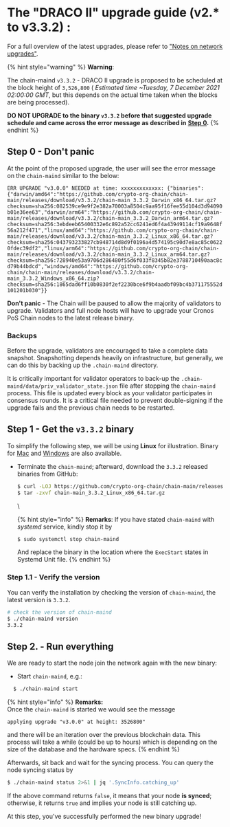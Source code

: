 # The "DRACO II" upgrade guide (v2.\* to v3.3.2) :

For a full overview of the latest upgrades, please refer to ["Notes on network upgrades"](https://crypto.org/docs/getting-started/mainnet.html#step-0-notes-on-network-upgrades).

{% hint style="warning" %}
**Warning**:

The chain-maind `v3.3.2` - DRACO II upgrade is proposed to be scheduled at the block height of `3,526,800` ( _Estimated time \~Tuesday, 7 December 2021 02:00:00 GMT_, but this depends on the actual time taken when the blocks are being processed).

**DO NOT UPGRADE to the binary `v3.3.2` before that suggested upgrade schedule and came across the error message as described in** [**Step 0**](upgrade\_guide\_draco\_2.md#step-0-don-t-panic)**.**&#x20;
{% endhint %}



## Step 0 - Don't panic

At the point of the proposed upgrade, the user will see the error message on the `chain-maind` similar to the below:

`ERR UPGRADE "v3.0.0" NEEDED at time: xxxxxxxxxxxxx: {"binaries":{"darwin/amd64":"https://github.com/crypto-org-chain/chain-main/releases/download/v3.3.2/chain-main_3.3.2_Darwin_x86_64.tar.gz?checksum=sha256:082539ce9e9f2e382a70003a8504c9aa95f16fee55d104d3d94090b01e36ee63","darwin/arm64":"https://github.com/crypto-org-chain/chain-main/releases/download/v3.3.2/chain-main_3.3.2_Darwin_arm64.tar.gz?checksum=sha256:3ebdeeb65400332e6c892a52cc6241ed6f4a43949114cf19a9648f56a212f471","linux/amd64":"https://github.com/crypto-org-chain/chain-main/releases/download/v3.3.2/chain-main_3.3.2_Linux_x86_64.tar.gz?checksum=sha256:043793233827cb948714d8d9f0196a4d574195c90d7e8ac85c06220fdec39df2","linux/arm64":"https://github.com/crypto-org-chain/chain-main/releases/download/v3.3.2/chain-main_3.3.2_Linux_arm64.tar.gz?checksum=sha256:728940e53a9706d286480f55d6f033f8345b82e3788710490aac8cd79b44bdcd","windows/amd64":"https://github.com/crypto-org-chain/chain-main/releases/download/v3.3.2/chain-main_3.3.2_Windows_x86_64.zip?checksum=sha256:1865dad6ff10b0830f2ef2230bce6f9b4aadbf09bc4b371175552d101201b030"}}`

**Don't panic** - The Chain will be paused to allow the majority of validators to upgrade. Validators and full node hosts will have to upgrade your Cronos PoS Chain nodes to the latest release binary.

### Backups

Before the upgrade, validators are encouraged to take a complete data snapshot. Snapshotting depends heavily on infrastructure, but generally, we can do this by backing up the `.chain-maind` directory.

It is critically important for validator operators to back-up the `.chain-maind/data/priv_validator_state.json` file after stopping the `chain-maind` process. This file is updated every block as your validator participates in consensus rounds. It is a critical file needed to prevent double-signing if the upgrade fails and the previous chain needs to be restarted.

## Step 1 - Get the `v3.3.2` binary

To simplify the following step, we will be using **Linux** for illustration. Binary for [Mac](https://github.com/crypto-org-chain/chain-main/releases/download/v3.3.2/chain-main\_3.3.2\_Darwin\_x86\_64.tar.gz) and [Windows](https://github.com/crypto-org-chain/chain-main/releases/download/v3.3.2/chain-main\_3.3.2\_Windows\_x86\_64.zip) are also available.

*   Terminate the `chain-maind`; afterward, download the `3.3.2` released binaries from GitHub:

    ```bash
    $ curl -LOJ https://github.com/crypto-org-chain/chain-main/releases/download/v3.3.2/chain-main_3.3.2_Linux_x86_64.tar.gz
    $ tar -zxvf chain-main_3.3.2_Linux_x86_64.tar.gz
    ```

    \


    {% hint style="info" %}
    **Remarks**: If you have stated `chain-maind` with _systemd_ service, kindly stop it by

    ```bash
    $ sudo systemctl stop chain-maind
    ```

    And replace the binary in the location where the `ExecStart` states in Systemd Unit file.
    {% endhint %}

### Step 1.1 - Verify the version

You can verify the installation by checking the version of `chain-maind`, the latest version is `3.3.2`.

```bash
# check the version of chain-maind
$ ./chain-maind version
3.3.2
```

## Step 2. - Run everything

We are ready to start the node join the network again with the new binary:

* Start `chain-maind`, e.g.:

```bash
  $ ./chain-maind start
```

{% hint style="info" %}
**Remarks:**\
Once the `chain-maind` is started we would see the message

```
applying upgrade "v3.0.0" at height: 3526800"
```

and there will be an iteration over the previous blockchain data. This process will take a while (could be up to hours) which is depending on the size of the database and the hardware specs.&#x20;
{% endhint %}

Afterwards, sit back and wait for the syncing process. You can query the node syncing status by

```bash
$ ./chain-maind status 2>&1 | jq '.SyncInfo.catching_up'
```

If the above command returns `false`, it means that your node **is synced**; otherwise, it returns `true` and implies your node is still catching up.

At this step, you've successfully performed the new binary upgrade!
